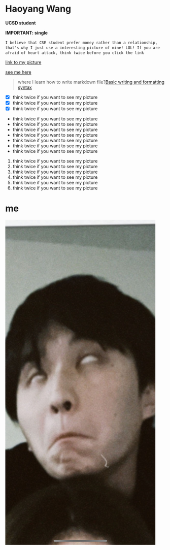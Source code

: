 # Haoyang Wang

**UCSD student**

**IMPORTANT: single**

```
I believe that CSE student prefer money rather than a relationship, that's why I just use a interesting picture of mine! LOL! If you are afraid of heart attack, think twice before you click the link
```
[link to my picture](me.jpeg)

[see me here](#me)


>where I learn how to write markdown file?[Basic writing and formatting syntax](https://docs.github.com/en/get-started/writing-on-github/getting-started-with-writing-and-formatting-on-github/basic-writing-and-formatting-syntax)

- [x] think twice if you want to see my picture
- [x] think twice if you want to see my picture
- [x] think twice if you want to see my picture
  
- think twice if you want to see my picture
- think twice if you want to see my picture
- think twice if you want to see my picture
- think twice if you want to see my picture
- think twice if you want to see my picture
- think twice if you want to see my picture
- think twice if you want to see my picture
1. think twice if you want to see my picture
2. think twice if you want to see my picture
3. think twice if you want to see my picture
4. think twice if you want to see my picture
5. think twice if you want to see my picture
6. think twice if you want to see my picture






# me
![Alt text](me.jpeg)



